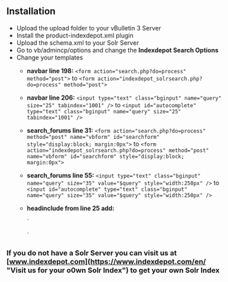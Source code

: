 ## Installation

* Upload the upload folder to your vBulletin 3 Server
* Install the product-indexdepot.xml plugin
* Upload the schema.xml to your Solr Server
* Go to vb/admincp/options and change the **Indexdepot Search Options**
* Change your templates
    * **navbar line 198:** 
	`<form action="search.php?do=process" method="post">` to `<form action="indexdepot_solrsearch.php?do=process" method="post">`
    * **navbar line 206:** 
        `<input type="text" class="bginput" name="query" size="25" tabindex="1001" />` to `<input id="autocomplete" type="text" class="bginput" name="query" size="25" tabindex="1001" />`
    * **search_forums line 31:** 
        `<form action="search.php?do=process" method="post" name="vbform" id="searchform" style="display:block; margin:0px">` to `<form action="indexdepot_solrsearch.php?do=process" method="post" name="vbform" id="searchform" style="display:block; margin:0px">`
    * **search_forums line 55:** 
	`<input type="text" class="bginput" name="query" size="35" value="$query" style="width:250px" />` to `<input id="autocomplete" type="text" class="bginput" name="query" size="35" value="$query" style="width:250px" />`
    * **headinclude from line 25 add:**


    	`<link rel="stylesheet" href="http://ajax.googleapis.com/ajax/libs/jqueryui/1.8.18/themes/smoothness/jquery-ui.css" type="text/css" media="screen" />
    	<script type="text/javascript" src="http://ajax.googleapis.com/ajax/libs/jquery/1.7.1/jquery.min.js"></script>
    	<script type="text/javascript" src="http://ajax.googleapis.com/ajax/libs/jqueryui/1.8.18/jquery-ui.min.js"></script>
    	<script>
    		$(document).ready(function() {
				$("input#autocomplete").autocomplete({
            		source: "indexdepot_autocomplete.php"
     			});
    		});
    	</script>`


### If you do not have a Solr Server you can visit us at [www.indexdepot.com](https://www.indexdepot.com/en/ "Visit us for your o0wn Solr Index") to get your own Solr Index